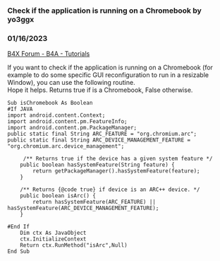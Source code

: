 ### Check if the application is running on a Chromebook by yo3ggx
### 01/16/2023
[B4X Forum - B4A - Tutorials](https://www.b4x.com/android/forum/threads/145496/)

If you want to check if the application is running on a Chromebook (for example to do some specific GUI reconfiguration to run in a resizable Window), you can use the following routine.  
Hope it helps. Returns true if is a Chromebook, False otherwise.  

```B4X
Sub isChromebook As Boolean  
#If JAVA  
import android.content.Context;  
import android.content.pm.FeatureInfo;  
import android.content.pm.PackageManager;  
public static final String ARC_FEATURE = "org.chromium.arc";  
public static final String ARC_DEVICE_MANAGEMENT_FEATURE = "org.chromium.arc.device_management";  
  
     /** Returns true if the device has a given system feature */  
    public boolean hasSystemFeature(String feature) {  
        return getPackageManager().hasSystemFeature(feature);  
    }  
      
    /** Returns {@code true} if device is an ARC++ device. */  
    public boolean isArc() {  
        return hasSystemFeature(ARC_FEATURE) || hasSystemFeature(ARC_DEVICE_MANAGEMENT_FEATURE);  
    }  
  
#End If  
    Dim ctx As JavaObject  
    ctx.InitializeContext  
    Return ctx.RunMethod("isArc",Null)  
End Sub
```